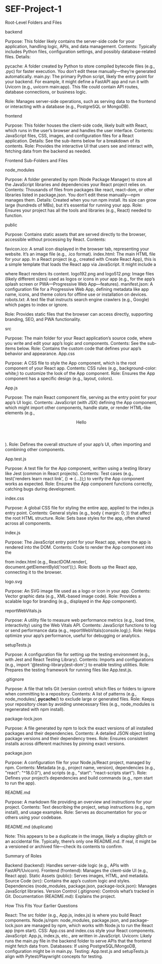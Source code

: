# SEF-Project-1

Root-Level Folders and Files

backend

Purpose: This folder likely contains the server-side code for your application, handling logic, APIs, and data management.
Contents: Typically includes Python files, configuration settings, and possibly database-related files.
Details:

pycache: A folder created by Python to store compiled bytecode files (e.g., .pyc) for faster execution. You don’t edit these manually—they’re generated automatically.
main.py: The primary Python script, likely the entry point for your backend. For example, it might define a FastAPI app and run it with Uvicorn (e.g., uvicorn main:app). This file could contain API routes, database connections, or business logic.


Role: Manages server-side operations, such as serving data to the frontend or interacting with a database (e.g., PostgreSQL or MongoDB).


frontend

Purpose: This folder houses the client-side code, likely built with React, which runs in the user’s browser and handles the user interface.
Contents: JavaScript files, CSS, images, and configuration files for a React application.
Details: See the sub-items below for a breakdown of its contents.
Role: Provides the interactive UI that users see and interact with, fetching data from the backend as needed.




Frontend Sub-Folders and Files

node_modules

Purpose: A folder generated by npm (Node Package Manager) to store all the JavaScript libraries and dependencies your React project relies on.
Contents: Thousands of files from packages like react, react-dom, or other libraries listed in package.json. You don’t edit these manually—npm manages them.
Details: Created when you run npm install. Its size can grow large (hundreds of MBs), but it’s essential for running your app.
Role: Ensures your project has all the tools and libraries (e.g., React) needed to function.


public

Purpose: Contains static assets that are served directly to the browser, accessible without processing by React.
Contents:

favicon.ico: A small icon displayed in the browser tab, representing your website. It’s an image file (e.g., .ico format).
index.html: The main HTML file for your app. In a React project (e.g., created with Create React App), this is a simple template that loads the React app via JavaScript. It might include a <div id="root"></div> where React renders its content.
logo192.png and logo512.png: Image files (likely different sizes) used as logos or icons in your app (e.g., for the app’s splash screen or PWA—Progressive Web App—features).
manifest.json: A configuration file for a Progressive Web App, defining metadata like app name, icons, and theme colors for offline use or installation on devices.
robots.txt: A text file that instructs search engine crawlers (e.g., Google) which pages to index or ignore.


Role: Provides static files that the browser can access directly, supporting branding, SEO, and PWA functionality.


src

Purpose: The main folder for your React application’s source code, where you write and edit your app’s logic and components.
Contents: See the sub-items below.
Role: Contains the custom code that defines your app’s behavior and appearance.
App.css

Purpose: A CSS file to style the App component, which is the root component of your React app.
Contents: CSS rules (e.g., background-color: white;) to customize the look of the App component.
Role: Ensures the App component has a specific design (e.g., layout, colors).


App.js

Purpose: The main React component file, serving as the entry point for your app’s UI logic.
Contents: JavaScript (with JSX) defining the App component, which might import other components, handle state, or render HTML-like elements (e.g., <header><p>Hello</p></header>).
Role: Defines the overall structure of your app’s UI, often importing and combining other components.


App.test.js

Purpose: A test file for the App component, written using a testing library like Jest (common in React projects).
Contents: Test cases (e.g., test('renders learn react link', () => {...});) to verify the App component works as expected.
Role: Ensures the App component functions correctly, catching bugs during development.


index.css

Purpose: A global CSS file for styling the entire app, applied to the index.js entry point.
Contents: General styles (e.g., body { margin: 0; }) that affect the root HTML structure.
Role: Sets base styles for the app, often shared across all components.


index.js

Purpose: The JavaScript entry point for your React app, where the app is rendered into the DOM.
Contents: Code to render the App component into the <div id="root"></div> from index.html (e.g., ReactDOM.render(<App />, document.getElementById('root'));).
Role: Boots up the React app, connecting it to the browser.


logo.svg

Purpose: An SVG image file used as a logo or icon in your app.
Contents: Vector graphic data (e.g., XML-based image code).
Role: Provides a scalable logo for branding (e.g., displayed in the App component).


reportWebVitals.js

Purpose: A utility file to measure web performance metrics (e.g., load time, interactivity) using the Web Vitals API.
Contents: JavaScript functions to log or send performance data (e.g., reportWebVitals(console.log);).
Role: Helps optimize your app’s performance, useful for debugging or analytics.


setupTests.js

Purpose: A configuration file for setting up the testing environment (e.g., with Jest and React Testing Library).
Contents: Imports and configurations (e.g., import '@testing-library/jest-dom';) to enable testing utilities.
Role: Prepares the testing framework for running files like App.test.js.




.gitignore

Purpose: A file that tells Git (version control) which files or folders to ignore when committing to a repository.
Contents: A list of patterns (e.g., node_modules/, __pycache__/) to exclude large or generated files.
Role: Keeps your repository clean by avoiding unnecessary files (e.g., node_modules is regenerated with npm install).


package-lock.json

Purpose: A file generated by npm to lock the exact versions of all installed packages and their dependencies.
Contents: A detailed JSON object listing package versions and their dependency trees.
Role: Ensures consistent installs across different machines by pinning exact versions.


package.json

Purpose: A configuration file for your Node.js/React project, managed by npm.
Contents: Metadata (e.g., project name, version), dependencies (e.g., "react": "^18.0.0"), and scripts (e.g., "start": "react-scripts start").
Role: Defines your project’s dependencies and build commands (e.g., npm start to run the app).


README.md

Purpose: A markdown file providing an overview and instructions for your project.
Contents: Text describing the project, setup instructions (e.g., npm install), and usage examples.
Role: Serves as documentation for you or others using your codebase.


README.md (duplicate)

Note: This appears to be a duplicate in the image, likely a display glitch or an accidental file. Typically, there’s only one README.md. If real, it might be a versioned or archived file—check its contents to confirm.




Summary of Roles

Backend (backend): Handles server-side logic (e.g., APIs with FastAPI/Uvicorn).
Frontend (frontend): Manages the client-side UI (e.g., React app).
Static Assets (public): Serves images, HTML, and metadata.
Source Code (src): Contains the app’s custom logic and styles.
Dependencies (node_modules, package.json, package-lock.json): Manages JavaScript libraries.
Version Control (.gitignore): Controls what’s tracked in Git.
Documentation (README.md): Explains the project.


How This Fits Your Earlier Questions

React: The src folder (e.g., App.js, index.js) is where you build React components.
Node.js/npm: node_modules, package.json, and package-lock.json are managed by npm, which works with Node.js to run the React app (npm start).
CSS: App.css and index.css style your React components.
JavaScript: App.js, index.js, etc., are written in JavaScript.
Uvicorn: Likely runs the main.py file in the backend folder to serve APIs that the frontend might fetch data from.
Databases: If using PostgreSQL/MongoDB, configuration might be in main.py.
Testing: App.test.js and setupTests.js align with Pytest/Playwright concepts for testing.